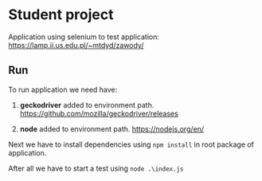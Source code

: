 # Student project
Application using selenium to test application:
https://lamp.ii.us.edu.pl/~mtdyd/zawody/

## Run
To run application we need have:
1.  **geckodriver** added to environment path.
https://github.com/mozilla/geckodriver/releases

2. **node** added to environment path.
https://nodejs.org/en/



Next we have to install dependencies using 
`npm install` in root package of application. 

After all we have to start a test using `node .\index.js`

